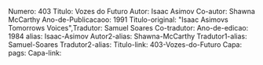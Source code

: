 Numero: 403
Titulo: Vozes do Futuro
Autor: Isaac Asimov
Co-autor: Shawna McCarthy
Ano-de-Publicacaoo: 1991
Titulo-original: "Isaac Asimovs Tomorrows Voices",Tradutor: Samuel Soares
Co-tradutor: 
Ano-de-edicao: 1984
alias: Isaac-Asimov
Autor2-alias: Shawna-McCarthy
Tradutor1-alias: Samuel-Soares
Tradutor2-alias: 
Titulo-link: 403-Vozes-do-Futuro
Capa: 
pags: 
Capa-link: